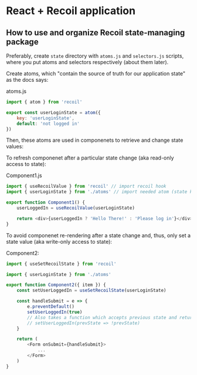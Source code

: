 # React + Recoil application

## How to use and organize Recoil state-managing package

Preferably, create `state` directory with `atoms.js` and `selectors.js` scripts, where you put atoms and selectors respectively (about them later).

Create atoms, which "contain the source of truth for our application state" as the docs says:

atoms.js

```javascript
import { atom } from 'recoil'

export const userLoginState = atom({
    key: 'userLoginState',
    default: 'not logged in'
})
```

Then, these atoms are used in componenets to retrieve and change state values:

To refresh componenet after a particular state change (aka read-only access to state):

Component1.js

```javascript
import { useRecoilValue } from 'recoil' // import recoil hook
import { userLoginState } from './atoms' // import needed atom (state key)

export function Component1() {
    userLoggedIn = useRecoilValue(userLoginState)

    return <div>{userLoggedIn ? 'Hello There!' : 'Please log in'}</div>
}
```

To avoid componenet re-rendering after a state change and, thus, only set a state value (aka write-only access to state):

Component2:

```javascript
import { useSetRecoilState } from 'recoil'

import { userLoginState } from './atoms'

export function Component2({ item }) {
    const setUserLoggedIn = useSetRecoilState(userLoginState)

    const handleSubmit = e => {
        e.preventDefault()
        setUserLoggedIn(true)
        // Also takes a function which accepts previous state and returns a new one
        // setUserLoggedIn(prevState => !prevState) 
    }

    return (
        <Form onSubmit={handleSubmit}>
            ...
        </Form>
    )
}
```
